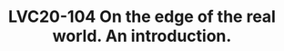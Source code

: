 ---
categories:
- lvc20
description: Raspberry Pis have been there like forever, and have sold like hot cakes
  for 8 years now. Lots of people have done very ambitious projects (self driving
  robot, anyone?), and new ideas and projects surface everyday. Be it building a supercomputer
  by stacking lots of SBCs, a bitcoin miner, a brewery system, home automation, a
  weather station or any crazy idea, the only limit seems to be your imagination.<br><br>Of
  course, these little beasts can also be used as servers. For years, Docker has been
  used only on big servers, but after resin.io ported Docker to the Arm processor,
  everything changed.<br><br>Pretty cool to be able to run Docker on that kind of
  mini machines, but what kind of service could you run on Docker with so little memory?
  Lots of things in fact…<br><br>And what if you could get the best of both worlds?
  What could you do with a machine able to interact with hardware (🌡️, 📹 , 🚦) thanks
  to Docker? Could you transform your Raspberry Pi into an edge computing node, an
  IoT on steroids 💪 or anything in between?
image: /assets/images/featured-images/lvc20/LVC20-104.png
session_id: LVC20-104
session_room: '[Track 1] IoT/Edge/Embedded'
session_slot:
  end_time: 2020-09-22 12:40
  start_time: 2020-09-22 12:15
session_speakers:
- speaker_bio: 'Father of two, husband of one, geek in denial, fond of handheld devices
    since 1989, beekeepeer and permie. #Linux #Android #Docker #ARMV8 #IOT&lt;br&gt;&lt;br&gt;Joined
    Worldline in 1999.&lt;br&gt;Currently works as an continuous integration for mobile
    development specialist in a transversal unit.&lt;br&gt;Fond of Linux and open
    source, hand-held devices (SBC…).&lt;br&gt;Also interested in new techniques in
    gardening, woodworking by hand, bike commuting and tons of other subjects.&lt;br&gt;Disguised
    as taciturn, but a chatterbox.&lt;br&gt;&lt;br&gt;Trying to push the use of ARM
    Socs in his job and everywhere else…'
  speaker_company: Worldline
  speaker_image: http://avatars.sched.co/0/a8/10468624/avatar.jpg.320x320px.jpg?d8d
  speaker_name: Bruno Verachten
  speaker_position: Hacker in Residence
  speaker_role: attendee, speaker
session_track: IoT and Embedded
tag: session
tags: IoT and Embedded
title: LVC20-104 On the edge of the real world. An introduction.
---